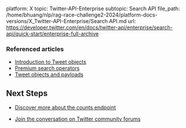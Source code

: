 platform: X
topic: Twitter-API-Enterprise
subtopic: Search API
file_path: /home/bhuang/nlp/rag-race-challenge2-2024/platform-docs-versions/X_Twitter-API-Enterprise/Search API.md
url: https://developer.twitter.com/en/docs/twitter-api/enterprise/search-api/quick-start/enterprise-full-archive

### Referenced articles

* [Introduction to Tweet objects](https://developer.twitter.com/en/docs/twitter-api/enterprise/data-dictionary/overview)
* [Premium search operators](https://developer.twitter.com/en/docs/twitter-api/enterprise/search-api/guides/premium-operators)
* [Tweet objects and payloads](https://developer.twitter.com/content/developer-twitter/en/docs/twitter-api/enterprise/data-dictionary/native-enriched-objects) 

  
## Next Steps

* [Discover more about the counts endpoint](https://developer.twitter.com/en/docs/twitter-api/enterprise/search-api/api-reference/enterprise-search#CountsEndpoint)  
    
* [Join the conversation on Twitter community forums](https://twittercommunity.com/)